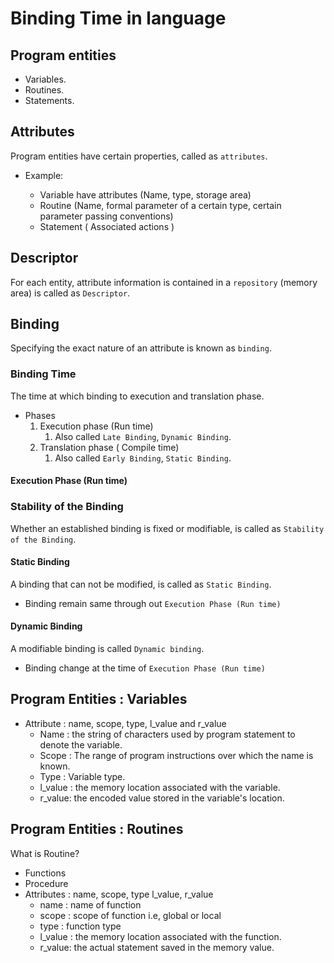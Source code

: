 # Binding Time in language

## Program entities
- Variables.
- Routines.
- Statements.

## Attributes

Program entities have certain properties, called as `attributes`.

- Example:

	- Variable have attributes (Name, type, storage area)
	- Routine (Name, formal parameter of a certain type, certain parameter passing conventions)
	- Statement ( Associated actions )


## Descriptor

For each entity, attribute information is contained in a `repository` (memory area) is called as `Descriptor`.


## Binding

Specifying the exact nature of an attribute is known as `binding`.

### Binding Time

The time at which binding to execution and translation phase.

- Phases
	1. Execution phase (Run time)
		1. Also called `Late Binding`, `Dynamic Binding`.
	2. Translation phase ( Compile time)
		1. Also called `Early Binding`, `Static Binding`.

#### Execution Phase (Run time)


### Stability of the Binding

Whether an established binding is fixed or modifiable, is called as `Stability of the Binding`.


#### Static Binding

A binding that can not be modified, is called as `Static Binding`.

- Binding remain same through out `Execution Phase (Run time)`

#### Dynamic Binding

A modifiable binding is called `Dynamic binding`.

- Binding change at the time of  `Execution Phase (Run time)`


## Program Entities : Variables

- Attribute : name, scope, type, l_value and r_value
	- Name : the string of characters used by program statement to denote the variable.
	- Scope : The range of program instructions over which the name is known.
	- Type : Variable type.
	- l_value : the memory location associated with the variable.
	- r_value: the encoded value stored in the variable's location.

## Program Entities : Routines

What is Routine?

- Functions
- Procedure
- Attributes : name, scope, type l_value, r_value
	- name : name of function
	- scope : scope of function i.e, global or local
	- type : function type
	- l_value : the memory location associated with the function.
	- r_value: the actual statement saved in the memory value.